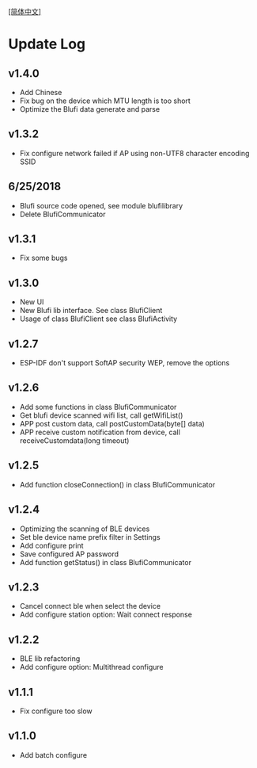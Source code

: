 [[简体中文]](updatelog-zh-rCN.md)

# Update Log

## v1.4.0
- Add Chinese
- Fix bug on the device which MTU length is too short
- Optimize the Blufi data generate and parse

## v1.3.2
- Fix configure network failed if AP using non-UTF8 character encoding SSID

## 6/25/2018
- Blufi source code opened, see module blufilibrary
- Delete BlufiCommunicator

## v1.3.1
- Fix some bugs

## v1.3.0
- New UI
- New Blufi lib interface. See class BlufiClient
- Usage of class BlufiClient see class BlufiActivity

## v1.2.7
- ESP-IDF don't support SoftAP security WEP, remove the options

## v1.2.6
- Add some functions in class BlufiCommunicator
- Get blufi device scanned wifi list, call getWifiList()
- APP post custom data, call postCustomData(byte[] data)
- APP receive custom notification from device, call receiveCustomdata(long timeout)

## v1.2.5
- Add function closeConnection() in class BlufiCommunicator

## v1.2.4
- Optimizing the scanning of BLE devices
- Set ble device name prefix filter in Settings
- Add configure print
- Save configured AP password
- Add function getStatus() in class BlufiCommunicator

## v1.2.3
- Cancel connect ble when select the device
- Add configure station option: Wait connect response

## v1.2.2
- BLE lib refactoring
- Add configure option: Multithread configure

## v1.1.1
- Fix configure too slow

## v1.1.0
- Add batch configure

